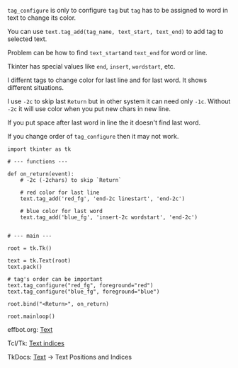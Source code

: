 `tag_configure` is only to configure `tag` but `tag` has to be assigned to word in text to change its color.


You can use `text.tag_add(tag_name, text_start, text_end)` to add tag to selected text.

Problem can be how to find `text_start`and `text_end` for word or line.

Tkinter has special values like `end`, `insert`, `wordstart`, etc.

I differnt tags to change color for last line and for last word. It shows different situations.

I use `-2c` to skip last `Return` but in other system it can need only `-1c`. Without `-2c` it will use color when you put new chars in new line.

If you put space after last word in line the it doesn't find last word.

If you change order of `tag_configure` then it may not work.


    import tkinter as tk

    # --- functions ---

    def on_return(event):
        # -2c (-2chars) to skip `Return`

        # red color for last line
        text.tag_add('red_fg', 'end-2c linestart', 'end-2c')

        # blue color for last word
        text.tag_add('blue_fg', 'insert-2c wordstart', 'end-2c')


    # --- main ---

    root = tk.Tk()

    text = tk.Text(root)
    text.pack()

    # tag's order can be important
    text.tag_configure("red_fg", foreground="red")
    text.tag_configure("blue_fg", foreground="blue")

    root.bind("<Return>", on_return)

    root.mainloop()

effbot.org: [Text](http://effbot.org/tkinterbook/text.htm)

Tcl/Tk: [Text indices](https://www.tcl.tk/man/tcl8.5/TkCmd/text.htm#M7)

TkDocs: [Text](https://tkdocs.com/tutorial/text.html) -> Text Positions and Indices
